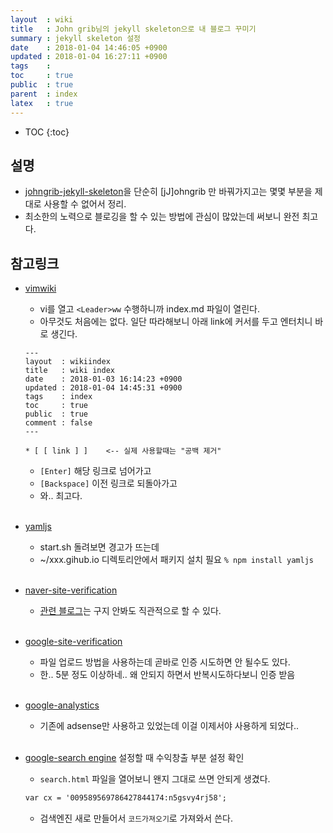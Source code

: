 ```yaml
---
layout  : wiki
title   : John grib님의 jekyll skeleton으로 내 블로그 꾸미기
summary : jekyll skeleton 설정
date    : 2018-01-04 14:46:05 +0900
updated : 2018-01-04 16:27:11 +0900
tags    :
toc     : true
public  : true
parent  : index
latex   : true
---
```

* TOC
{:toc}

## 설명
* [johngrib-jekyll-skeleton](https://github.com/johngrib/johngrib-jekyll-skeleton)을
단순히 [jJ]ohngrib 만 바꿔가지고는 몇몇 부분을 제대로 사용할 수 없어서 정리.
* 최소한의 노력으로 블로깅을 할 수 있는 방법에 관심이 많았는데 써보니 완전 최고다.

## 참고링크
* [vimwiki](https://github.com/vimwiki/vimwiki)
  - vi를 열고 `<Leader>ww`  수행하니까 index.md 파일이 열린다.
  - 아무것도 처음에는 없다. 일단 따라해보니 아래 link에 커서를 두고 엔터치니 바로 생긴다.

  ```wiki
  ---
  layout  : wikiindex
  title   : wiki index
  date    : 2018-01-03 16:14:23 +0900
  updated : 2018-01-04 14:45:31 +0900
  tags    : index
  toc     : true
  public  : true
  comment : false
  ---
  
  * [ [ link ] ]    <-- 실제 사용할때는 "공백 제거"
  
  ```
  
  - `[Enter]` 해당 링크로 넘어가고
  - `[Backspace]` 이전 링크로 되돌아가고
  - 와.. 최고다.
<br /><br />
* [yamljs](https://www.npmjs.com/package/yamljs)
  - start.sh 돌려보면 경고가 뜨는데 
  - ~/xxx.gihub.io 디렉토리안에서 패키지 설치 필요
  ```% npm install yamljs```
<br /><br />
* [naver-site-verification](http://webmastertool.naver.com/board/main.naver)
  - [관련 블로그](https://m.blog.naver.com/PostView.nhn?blogId=withneedsad&logNo=220651215802&proxyReferer=https%3A%2F%2Fwww.google.co.kr%2F)는 구지 안봐도 직관적으로 할 수 있다.
<br /><br />
* [google-site-verification](https://www.google.com/webmasters/verification/home?hl=ko)
  - 파일 업로드 방법을 사용하는데 곧바로 인증 시도하면 안 될수도 있다.
  - 한.. 5분 정도 이상하네.. 왜 안되지 하면서 반복시도하다보니 인증 받음
<br /><br />
* [google-analystics](https://analytics.google.com/analytics/web/#embed/report-home/a41925802w166845303p167173327/)
  - 기존에 adsense만 사용하고 있었는데 이걸 이제서야 사용하게 되었다..
<br /><br />
* [google-search engine](https://cse.google.com/cse/all) 설정할 때 수익창출 부분 설정 확인
  - `search.html` 파일을 열어보니 왠지 그대로 쓰면 안되게 생겼다.
  ```html
  var cx = '009589569786427844174:n5gsvy4rj58';
  ```
  - 검색엔진 새로 만들어서 `코드가져오기`로 가져와서 쓴다.


